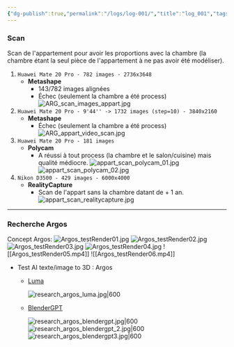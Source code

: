 ```yaml
---
{"dg-publish":true,"permalink":"/logs/log-001/","title":"log_001","tags":["log"],"created":"2025-01-13","updated":"2025-01-15"}
---
```


### Scan
Scan de l'appartement pour avoir les proportions avec la chambre (la chambre étant la seul pièce de l'appartement à ne pas avoir été modéliser).

1. `Huawei Mate 20 Pro - 782 images - 2736x3648`
	- **Metashape** 
		- 143/782 images alignées
		- Échec (seulement la chambre a été process)
		  ![ARG_scan_images_appart.jpg](/img/user/images/ARG_scan_images_appart.jpg)
2. `Huawei Mate 20 Pro - 9'44'' -> 1732 images (step=10) - 3840x2160`
	- **Metashape**
		- Échec (seulement la chambre a été process)
		![ARG_appart_video_scan.jpg](/img/user/images/ARG_appart_video_scan.jpg)
3. `Huawei Mate 20 Pro - 181 images`
	- **Polycam**
		- A réussi à tout process (la chambre et le salon/cuisine) mais qualité médiocre.
		  ![appart_scan_polycam_01.jpg](/img/user/images/appart_scan_polycam_01.jpg)
		  ![appart_scan_polycam_02.jpg](/img/user/images/appart_scan_polycam_02.jpg)
4. `Nikon D3500 - 429 images - 6000x4000`
	- **RealityCapture**
		- Scan de l'appart sans la chambre datant de + 1 an.
		  ![appart_scan_realitycapture.jpg](/img/user/images/appart_scan_realitycapture.jpg)
---
### Recherche Argos
Concept Argos:
![Argos_testRender01.jpg](/img/user/images/Argos_testRender01.jpg)
![Argos_testRender02.jpg](/img/user/images/Argos_testRender02.jpg)
![Argos_testRender03.jpg](/img/user/images/Argos_testRender03.jpg)
![Argos_testRender04.jpg](/img/user/images/Argos_testRender04.jpg)
![[Argos_testRender05.mp4]]
![[Argos_testRender06.mp4]]

- Test AI texte/image to 3D : Argos 
	- [Luma](https://lumalabs.ai/genie?view=preview) 
	  
	  ![research_argos_luma.jpg|600](/img/user/images/research_argos_luma.jpg)
	- [BlenderGPT](https://www.blendergpt.org/)
	  
	  ![research_argos_blendergpt.jpg|600](/img/user/images/research_argos_blendergpt.jpg)
	  ![research_argos_blendergpt_2.jpg|600](/img/user/images/research_argos_blendergpt_2.jpg)
	  ![research_argos_blendergpt3.jpg|600](/img/user/images/research_argos_blendergpt3.jpg)


